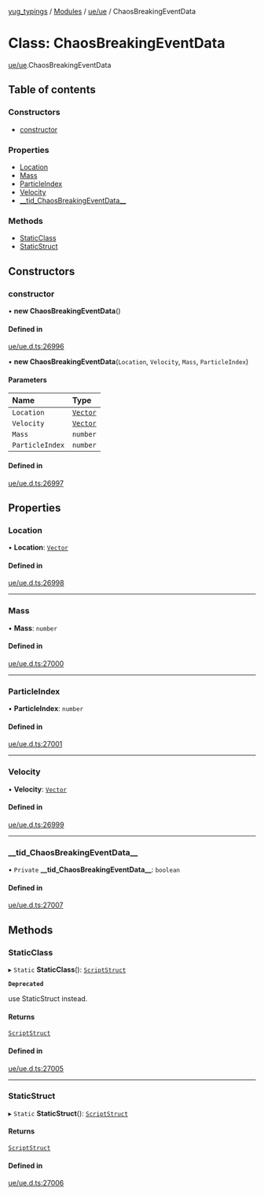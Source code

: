 [yug_typings](../README.md) / [Modules](../modules.md) / [ue/ue](../modules/ue_ue.md) / ChaosBreakingEventData

# Class: ChaosBreakingEventData

[ue/ue](../modules/ue_ue.md).ChaosBreakingEventData

## Table of contents

### Constructors

- [constructor](ue_ue.ChaosBreakingEventData.md#constructor)

### Properties

- [Location](ue_ue.ChaosBreakingEventData.md#location)
- [Mass](ue_ue.ChaosBreakingEventData.md#mass)
- [ParticleIndex](ue_ue.ChaosBreakingEventData.md#particleindex)
- [Velocity](ue_ue.ChaosBreakingEventData.md#velocity)
- [\_\_tid\_ChaosBreakingEventData\_\_](ue_ue.ChaosBreakingEventData.md#__tid_chaosbreakingeventdata__)

### Methods

- [StaticClass](ue_ue.ChaosBreakingEventData.md#staticclass)
- [StaticStruct](ue_ue.ChaosBreakingEventData.md#staticstruct)

## Constructors

### constructor

• **new ChaosBreakingEventData**()

#### Defined in

[ue/ue.d.ts:26996](https://github.com/YugMetaverse/yug_typings/blob/25cad34/ue/ue.d.ts#L26996)

• **new ChaosBreakingEventData**(`Location`, `Velocity`, `Mass`, `ParticleIndex`)

#### Parameters

| Name | Type |
| :------ | :------ |
| `Location` | [`Vector`](ue_ue_s.Vector.md) |
| `Velocity` | [`Vector`](ue_ue_s.Vector.md) |
| `Mass` | `number` |
| `ParticleIndex` | `number` |

#### Defined in

[ue/ue.d.ts:26997](https://github.com/YugMetaverse/yug_typings/blob/25cad34/ue/ue.d.ts#L26997)

## Properties

### Location

• **Location**: [`Vector`](ue_ue_s.Vector.md)

#### Defined in

[ue/ue.d.ts:26998](https://github.com/YugMetaverse/yug_typings/blob/25cad34/ue/ue.d.ts#L26998)

___

### Mass

• **Mass**: `number`

#### Defined in

[ue/ue.d.ts:27000](https://github.com/YugMetaverse/yug_typings/blob/25cad34/ue/ue.d.ts#L27000)

___

### ParticleIndex

• **ParticleIndex**: `number`

#### Defined in

[ue/ue.d.ts:27001](https://github.com/YugMetaverse/yug_typings/blob/25cad34/ue/ue.d.ts#L27001)

___

### Velocity

• **Velocity**: [`Vector`](ue_ue_s.Vector.md)

#### Defined in

[ue/ue.d.ts:26999](https://github.com/YugMetaverse/yug_typings/blob/25cad34/ue/ue.d.ts#L26999)

___

### \_\_tid\_ChaosBreakingEventData\_\_

• `Private` **\_\_tid\_ChaosBreakingEventData\_\_**: `boolean`

#### Defined in

[ue/ue.d.ts:27007](https://github.com/YugMetaverse/yug_typings/blob/25cad34/ue/ue.d.ts#L27007)

## Methods

### StaticClass

▸ `Static` **StaticClass**(): [`ScriptStruct`](ue_ue.ScriptStruct.md)

**`Deprecated`**

use StaticStruct instead.

#### Returns

[`ScriptStruct`](ue_ue.ScriptStruct.md)

#### Defined in

[ue/ue.d.ts:27005](https://github.com/YugMetaverse/yug_typings/blob/25cad34/ue/ue.d.ts#L27005)

___

### StaticStruct

▸ `Static` **StaticStruct**(): [`ScriptStruct`](ue_ue.ScriptStruct.md)

#### Returns

[`ScriptStruct`](ue_ue.ScriptStruct.md)

#### Defined in

[ue/ue.d.ts:27006](https://github.com/YugMetaverse/yug_typings/blob/25cad34/ue/ue.d.ts#L27006)
